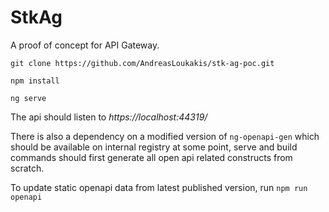 # StkAg

A proof of concept for API Gateway.

`git clone https://github.com/AndreasLoukakis/stk-ag-poc.git`

`npm install`

`ng serve`

The api should listen to *https://localhost:44319/*

There is also a dependency on a modified version of `ng-openapi-gen` which should be available on internal registry at some point, serve and build commands should first generate all open api related constructs from scratch.

To update static openapi data from latest published version, run 
`npm run openapi`